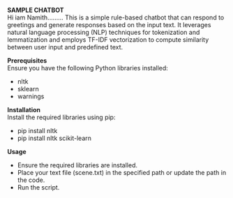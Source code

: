 <b>SAMPLE CHATBOT</b> <br>
Hi iam Namith.........
This is a simple rule-based chatbot that can respond to greetings and generate responses based on the input text. 
It leverages natural language processing (NLP) techniques for tokenization and lemmatization and employs TF-IDF vectorization
to compute similarity between user input and predefined text.

<b>Prerequisites</b>
<br>
Ensure you have the following Python libraries installed:
- nltk
- sklearn
- warnings

<b>Installation</b> <br>
Install the required libraries using pip: <br>
- pip install nltk
- pip install nltk scikit-learn

<b>Usage</b> <br>
- Ensure the required libraries are installed.
- Place your text file (scene.txt) in the specified path or update the path in the code.
- Run the script.
